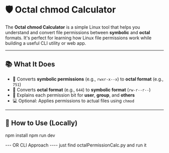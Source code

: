 # 🛡️ Octal chmod Calculator

The **Octal chmod Calculator** is a simple Linux tool that helps you understand and convert file permissions between **symbolic** and **octal** formats. It's perfect for learning how Linux file permissions work while building a useful CLI utility or web app.

---

## 📚 What It Does

- 🔢 Converts **symbolic permissions** (e.g., `rwxr-x--x`) to **octal format** (e.g., `751`)
- 🔡 Converts **octal format** (e.g., `644`) to **symbolic format** (`rw-r--r--`)
- 🧠 Explains each permission bit for **user**, **group**, and **others**
- 💻 Optional: Applies permissions to actual files using `chmod`

---

## 🚀 How to Use (Locally)
npm install
npm run dev

--- OR CLI Approach ----
just find octalPermissionCalc.py
and run it
